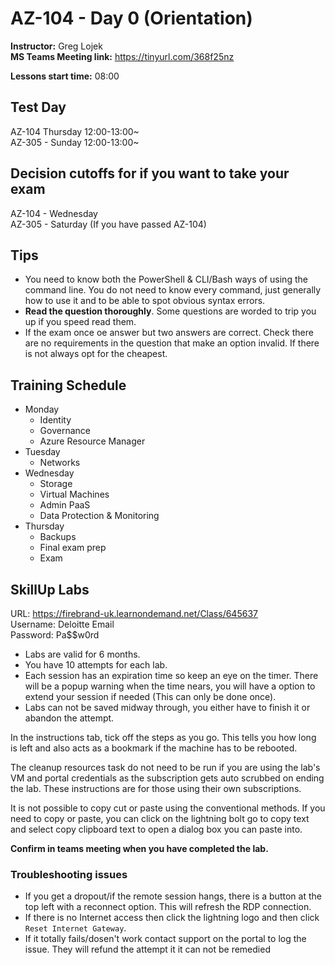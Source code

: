 # AZ-104 - Day 0 (Orientation)
**Instructor:** Greg Lojek
<br/>
**MS Teams Meeting link:** https://tinyurl.com/368f25nz

**Lessons start time:** 08:00

## Test Day
AZ-104 Thursday 12:00-13:00~
<br />
AZ-305 - Sunday 12:00-13:00~

## Decision cutoffs for if you want to take your exam
AZ-104 - Wednesday
<br />
AZ-305 - Saturday (If you have passed AZ-104)



## Tips
- You need to know both the PowerShell & CLI/Bash ways of using the command line. You do not need to know every command, just generally how to use it and to be able to spot obvious syntax errors.
- **Read the question thoroughly**. Some questions are worded to trip you up if you speed read them.
- If the exam once oe answer but two answers are correct. Check there are no requirements in the question that make an option invalid. If there is not always opt for the cheapest.

## Training Schedule
- Monday
  - Identity
  - Governance
  - Azure Resource Manager
- Tuesday
  - Networks
- Wednesday
  - Storage
  - Virtual Machines
  - Admin PaaS
  - Data Protection & Monitoring
- Thursday
  - Backups
  - Final exam prep
  - Exam

## SkillUp Labs

URL: https://firebrand-uk.learnondemand.net/Class/645637
<br/>
Username: Deloitte Email
<br/>
Password: Pa$$w0rd

- Labs are valid for 6 months.
- You have 10 attempts for each lab.
- Each session has an expiration time so keep an eye on the timer. There will be a popup warning when the time nears, you will have a option to extend your session if needed (This can only be done once).
- Labs can not be saved midway through, you either have to finish it or abandon the attempt.

In the instructions tab, tick off the steps as you go. This tells you how long is left and also acts as a bookmark if the machine has to be rebooted.

The cleanup resources task do not need to be run if you are using the lab's VM and portal credentials as the subscription gets auto scrubbed on ending the lab. These instructions are for those using their own subscriptions.

It is not possible to copy cut or paste using the conventional methods. If you need to copy or paste, you can click on the lightning bolt go to copy text and select copy clipboard text to open a dialog box you can paste into.

**Confirm in teams meeting when you have completed the lab.**

### Troubleshooting issues
- If you get a dropout/if the remote session hangs, there is a button at the top left with a reconnect option. This will refresh the RDP connection.
- If there is no Internet access then click the lightning logo and then click `Reset Internet Gateway`.
- If it totally fails/dosen't work contact support on the portal to log the issue. They will refund the attempt it it can not be remedied